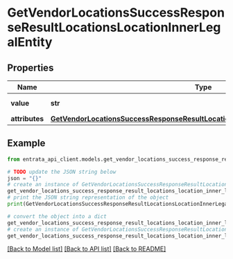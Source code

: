 # GetVendorLocationsSuccessResponseResultLocationsLocationInnerLegalEntity


## Properties

Name | Type | Description | Notes
------------ | ------------- | ------------- | -------------
**value** | **str** | Legal entity name. | 
**attributes** | [**GetVendorLocationsSuccessResponseResultLocationsLocationInnerLegalEntityAttributes**](GetVendorLocationsSuccessResponseResultLocationsLocationInnerLegalEntityAttributes.md) |  | 

## Example

```python
from entrata_api_client.models.get_vendor_locations_success_response_result_locations_location_inner_legal_entity import GetVendorLocationsSuccessResponseResultLocationsLocationInnerLegalEntity

# TODO update the JSON string below
json = "{}"
# create an instance of GetVendorLocationsSuccessResponseResultLocationsLocationInnerLegalEntity from a JSON string
get_vendor_locations_success_response_result_locations_location_inner_legal_entity_instance = GetVendorLocationsSuccessResponseResultLocationsLocationInnerLegalEntity.from_json(json)
# print the JSON string representation of the object
print(GetVendorLocationsSuccessResponseResultLocationsLocationInnerLegalEntity.to_json())

# convert the object into a dict
get_vendor_locations_success_response_result_locations_location_inner_legal_entity_dict = get_vendor_locations_success_response_result_locations_location_inner_legal_entity_instance.to_dict()
# create an instance of GetVendorLocationsSuccessResponseResultLocationsLocationInnerLegalEntity from a dict
get_vendor_locations_success_response_result_locations_location_inner_legal_entity_from_dict = GetVendorLocationsSuccessResponseResultLocationsLocationInnerLegalEntity.from_dict(get_vendor_locations_success_response_result_locations_location_inner_legal_entity_dict)
```
[[Back to Model list]](../README.md#documentation-for-models) [[Back to API list]](../README.md#documentation-for-api-endpoints) [[Back to README]](../README.md)


